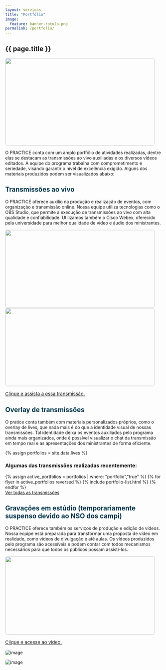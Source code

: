 ```yaml
---
layout: servicos
title: "Portfólio"
image:
  feature: banner-rotulo.png
permalink: /portfolio/
---
```


<section class="fdb-block">
    <div class="container">
      <h1 class="text-center"><b>{{ page.title }}</b></h1>
      <div class="row align-items-center pt-0">
        <div class="col-8 col-md-6 m-auto m-md-0 ml-md-auto pt-3">
          <img style="width: 480px; height: 280px; border-radius: 5px;" class="card-img-top" src="/images/illustrations/undraw_Portfolio_update_re_jqnp.png">
        </div>
        <div class="col-12 col-md-4 col-lg-6 pt-4">
          <p class="lead text-justify">O PRACTICE conta com um amplo portfólio de atividades realizadas, dentre elas se destacam as transmissões ao vivo auxiliadas e os diversos vídeos editados. A equipe do programa trabalha com comprometimento e seriedade, visando garantir o nível de excelência exigido. Alguns dos materiais produzidos podem ser visualizados abaixo:</p>
        </div>
      </div>
    </div>
    <div class="container">
      <div class="row align-items-center pt-2">
        <div class="col-12 col-md-5 col-lg-6">
          <h2 class="text" style="color: #00384d;">Transmissões ao vivo</h2>
          <p class="lead text-justify">O PRACTICE oferece auxílio na produção e realização de eventos, com organização e transmissão online. Nossa equipe utiliza 
          tecnologias como o OBS Studio, que permite a execução de transmissões ao vivo com alta qualidade e confiabilidade. Utilizamos também o Cisco Webex, oferecido pela universidade para melhor qualidade de vídeo e áudio dos ministrantes.</p>
        </div>
        <div class="col-8 col-md-5 m-auto m-md-5 ml-md-auto pt-2">
          <img style="width: 480px; height: 250px; border-radius: 5px;" class="card-img-top" src="/images/portfolio/4_3.jpg">
        </div>
      </div>
    </div>
    <div class="container">
      <div class="row align-items-center pt-2">
        <div class="col-8 col-md-6 m-auto m-md-0 ml-md-auto pt-5">
          <a href="https://youtu.be/zLT9UG_GSZI" target="_blank"> 
            <img style="width: 480px; height: 250px; border-radius: 5px;" class="card-img-top" src="/images/portfolio/portfolio_overley.png">
            <p style="font-size: 15px;">Clique e assista a essa transmissão.</p>
          </a>
        </div>
        <div class="col-12 col-md-4 col-lg-6">
          <h2 class="text" style="color: #00384d;">Overlay de transmissões</h2>
          <p class="lead text-justify">O pratice conta também com materiais personalizados próprios, como o overlay de lives, que nada mais é do que a identidade visual de nossas transmissões. Tal identidade deixa os eventos auxiliados pelo programa ainda mais organizados, onde é possível visualizar o chat da transmissão em tempo real e as apresentações dos ministrantes de forma eficiente.</p>
        </div>
      </div>
    </div>
</section>

{% assign portfolios = site.data.lives %}

<section>
  <div class="card breath-top">
    <div class="card-header">
      <h3>Algumas das transmissões realizadas recentemente:</h3>
    </div>
    <div class="card-body">
      <div class="row">
        <div class="col-12 text-left">
          {% assign active_portfolios = portfolios | where: "portfolio","true" %}
          {% for flyer in active_portfolios reversed %}
            {% include portfolio-list.html %}
          {% endfor %}
        </div>
      </div>
      <div class="row">
        <div class="col-12 text-right">
          <a href="/portfolio/lives/">Ver todas as transmissões</a>
        </div>
      </div>
    </div>
  </div>
</section>

<section class="fdb-block">
    <div class="container">
      <div class="row align-items-center pt-5">
        <div class="col-12 col-md-5 col-lg-6">
          <h2 class="text" style="color: #00384d;">Gravações em estúdio (temporariamente suspenso devido ao NSO dos campi)</h2>
          <p class="lead text-justify">O PRACTICE oferece também os serviços de produção e edição de vídeos. Nossa equipe está preparada para transformar uma proposta de vídeo em realidade, como vídeos de divulgação e até aulas. Os vídeos produzidos pelo programa são acessíveis e podem contar com todos mecanismos necessários para que todos os públicos possam assisti-los.</p>
        </div>
        <div class="col-8 col-md-5 m-auto m-md-5 ml-md-auto pt-5">
          <a href="https://youtu.be/0optATn6jW8" target="_blank">
            <img style="width: 480px; height: 250px; border-radius: 5px;" class="card-img-top" src="/images/portfolio/K1g4Nn.gif">
            <p style="font-size: 15px;">Clique e acesse ao vídeo.</p>
          </a>
        </div>
      </div>
    </div>
</section>

<section class="fdb-block pt-5">
  <div class="container">
    <div class="row align-items-center">
      <div class="col-10 col-lg-6">
        <p><img style="border-radius: 5px;" alt="image" class="img-fluid" src="/images/portfolio/4_2.jpg"></p>
      </div>
      <div class="col-10 col-lg-6">
        <p><img style="border-radius: 5px;" alt="image" class="img-fluid" src="/images/portfolio/IMG_4127.JPG"></p>
      </div>
    </div>
  </div>
</section>